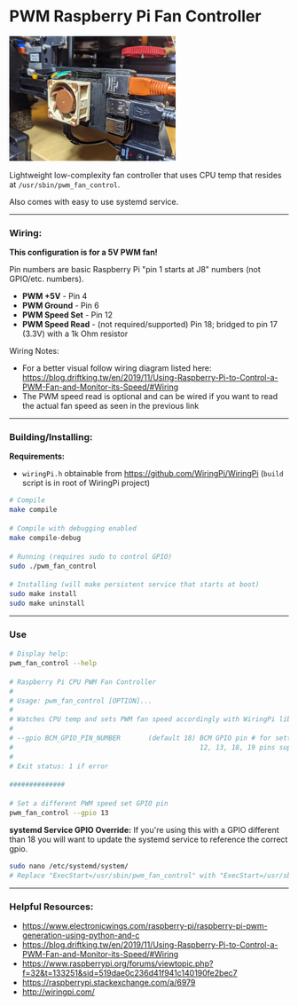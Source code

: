 # PWM Raspberry Pi Fan Controller

<img src="https://github.com/folkhack/raspberry-pi-pwm-fan/blob/multi_pin_support/docs/example_img.jpg" width="300" title="Example Raspberry Pi with PWM Fan Installed" alt="Example Raspberry Pi with PWM Fan Installed">

Lightweight low-complexity fan controller that uses CPU temp that resides at `/usr/sbin/pwm_fan_control`.

Also comes with easy to use systemd service.

---

### Wiring:

**This configuration is for a 5V PWM fan!**

Pin numbers are basic Raspberry Pi "pin 1 starts at J8" numbers (not GPIO/etc. numbers).

* **PWM +5V** - Pin 4
* **PWM Ground** - Pin 6
* **PWM Speed Set** - Pin 12
* **PWM Speed Read** - (not required/supported) Pin 18; bridged to pin 17 (3.3V) with a 1k Ohm resistor

Wiring Notes:

* For a better visual follow wiring diagram listed here: https://blog.driftking.tw/en/2019/11/Using-Raspberry-Pi-to-Control-a-PWM-Fan-and-Monitor-its-Speed/#Wiring
* The PWM speed read is optional and can be wired if you want to read the actual fan speed as seen in the previous link

---

### Building/Installing:

**Requirements:**
* `wiringPi.h` obtainable from https://github.com/WiringPi/WiringPi (`build` script is in root of WiringPi project)

```bash
# Compile
make compile

# Compile with debugging enabled
make compile-debug

# Running (requires sudo to control GPIO)
sudo ./pwm_fan_control

# Installing (will make persistent service that starts at boot)
sudo make install
sudo make uninstall
```

---

### Use

```bash
# Display help:
pwm_fan_control --help

# Raspberry Pi CPU PWM Fan Controller 
#
# Usage: pwm_fan_control [OPTION]... 
#
# Watches CPU temp and sets PWM fan speed accordingly with WiringPi library.
#
# --gpio BCM_GPIO_PIN_NUMBER       (default 18) BCM GPIO pin # for setting PWM fan speed 
#                                               12, 13, 18, 19 pins supported (hardware PWM) 
#
# Exit status: 1 if error 

##############

# Set a different PWM speed set GPIO pin
pwm_fan_control --gpio 13
```

**systemd Service GPIO Override:** If you're using this with a GPIO different than 18 you will want to update the
systemd service to reference the correct gpio.

```bash
sudo nano /etc/systemd/system/
# Replace "ExecStart=/usr/sbin/pwm_fan_control" with "ExecStart=/usr/sbin/pwm_fan_control --gpio 13"
```

---

### Helpful Resources:

* https://www.electronicwings.com/raspberry-pi/raspberry-pi-pwm-generation-using-python-and-c
* https://blog.driftking.tw/en/2019/11/Using-Raspberry-Pi-to-Control-a-PWM-Fan-and-Monitor-its-Speed/#Wiring
* https://www.raspberrypi.org/forums/viewtopic.php?f=32&t=133251&sid=519dae0c236d41f941c140190fe2bec7
* https://raspberrypi.stackexchange.com/a/6979
* http://wiringpi.com/
